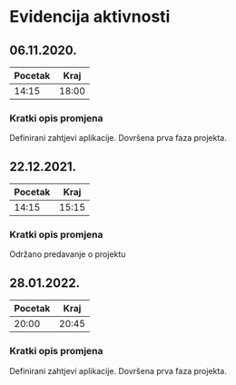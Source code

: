 # Evidencija aktivnosti

## 06.11.2020.
Pocetak | Kraj
------- | ----
14:15   | 18:00
### Kratki opis promjena
Definirani zahtjevi aplikacije.
Dovršena prva faza projekta.


## 22.12.2021.
Pocetak | Kraj
------- | ----
14:15   | 15:15
### Kratki opis promjena
Održano predavanje o projektu


## 28.01.2022.
Pocetak | Kraj
------- | ----
20:00   | 20:45
### Kratki opis promjena
Definirani zahtjevi aplikacije.
Dovršena prva faza projekta.
